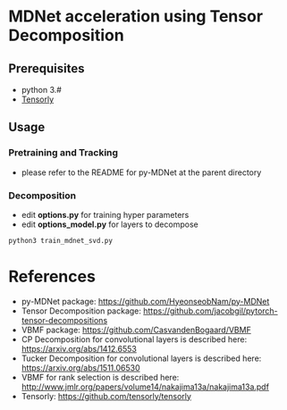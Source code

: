 # MDNet acceleration using Tensor Decomposition

## Prerequisites
- python 3.#
- [Tensorly](https://github.com/tensorly/tensorly)


## Usage

### Pretraining and Tracking
- please refer to the README for py-MDNet at the parent directory

### Decomposition
- edit **options.py** for training hyper parameters
- edit **options_model.py** for layers to decompose
```bash
python3 train_mdnet_svd.py
```

# References
- py-MDNet package: https://github.com/HyeonseobNam/py-MDNet
- Tensor Decomposition package: https://github.com/jacobgil/pytorch-tensor-decompositions
- VBMF package: https://github.com/CasvandenBogaard/VBMF
- CP Decomposition for convolutional layers is described here: https://arxiv.org/abs/1412.6553
- Tucker Decomposition for convolutional layers is described here: https://arxiv.org/abs/1511.06530
- VBMF for rank selection is described here: http://www.jmlr.org/papers/volume14/nakajima13a/nakajima13a.pdf
- Tensorly: https://github.com/tensorly/tensorly
